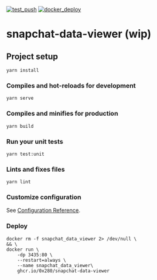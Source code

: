 [![test_push](https://github.com/0x280/snapchat-data-viewer/actions/workflows/test_push.yml/badge.svg)](https://github.com/0x280/snapchat-data-viewer/actions/workflows/test_push.yml)
[![docker_deploy](https://github.com/0x280/snapchat-data-viewer/actions/workflows/deploy.yml/badge.svg)](https://github.com/0x280/snapchat-data-viewer/actions/workflows/deploy.yml)

# snapchat-data-viewer (wip)

## Project setup

```console
yarn install
```

### Compiles and hot-reloads for development

```console
yarn serve
```

### Compiles and minifies for production

```console
yarn build
```

### Run your unit tests

```console
yarn test:unit
```

### Lints and fixes files

```console
yarn lint
```

### Customize configuration

See [Configuration Reference](https://cli.vuejs.org/config/).

### Deploy

```console
docker rm -f snapchat_data_viewer 2> /dev/null \
&& \
docker run \
    -dp 3435:80 \
    --restart=always \
    --name snapchat_data_viewer\
    ghcr.io/0x280/snapchat-data-viewer
```
